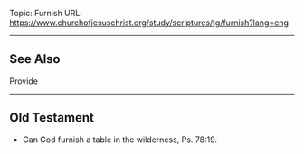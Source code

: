Topic: Furnish
URL: https://www.churchofjesuschrist.org/study/scriptures/tg/furnish?lang=eng

---

## See Also

Provide

---

## Old Testament

- Can God furnish a table in the wilderness, Ps. 78:19.


